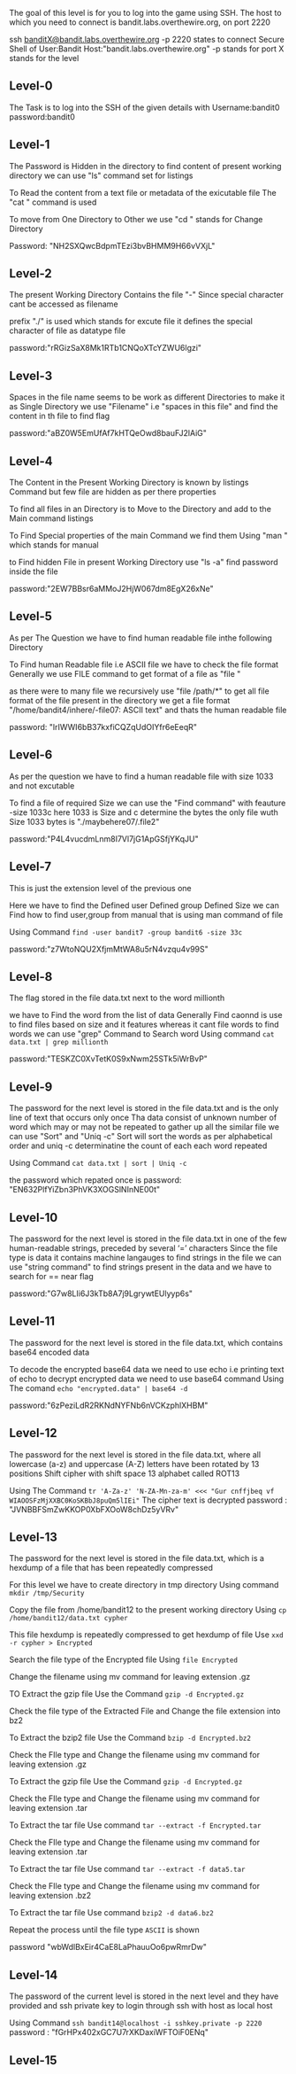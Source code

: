 The goal of this level is for you to log into the game using SSH. The host to which you need to connect is bandit.labs.overthewire.org, on port 2220

ssh banditX@bandit.labs.overthewire.org -p 2220 states to connect Secure Shell of User:Bandit Host:"bandit.labs.overthewire.org" -p stands for port X stands for the level
## Level-0
The Task is to log into the SSH of the given details with Username:bandit0 password:bandit0
## Level-1
The Password is Hidden in the directory to find content of present working directory we can use "ls" command set for listings

To Read the content from a text file or metadata of the exicutable file The "cat <filename>" command is used

To move from One Directory to Other we use "cd <filename>" stands for Change Directory

Password: "NH2SXQwcBdpmTEzi3bvBHMM9H66vVXjL"
## Level-2
The present Working Directory Contains the file "-" Since special character cant be accessed as filename

prefix "./" is used which stands for excute file it defines the special character of file as datatype file

password:"rRGizSaX8Mk1RTb1CNQoXTcYZWU6lgzi"

## Level-3
Spaces in the file name seems to be work as different Directories to make it as Single Directory we use "Filename" i.e "spaces in this file" and find the content in th file to find flag

password:"aBZ0W5EmUfAf7kHTQeOwd8bauFJ2lAiG"

## Level-4
The Content in the Present Working Directory is known by listings Command but few file are hidden as per there properties 

To find all files in an Directory is to Move to the Directory and add  to the Main command listings

To Find Special properties of the main Command we find them Using "man <Command>" which stands for manual

to Find hidden File in present Working Directory use "ls -a" find password inside the file

password:"2EW7BBsr6aMMoJ2HjW067dm8EgX26xNe"

## Level-5
As per The Question we have to find human readable file inthe following Directory 

To Find human Readable file i.e ASCII file we have to check the file format Generally we use FILE command to get format of a file as "file <filename>"

as there were to many file we recursively use "file /path/*" to get all file format of the file present in the directory
we get a file format "/home/bandit4/inhere/-file07: ASCII text" and thats the human readable file

password: "lrIWWI6bB37kxfiCQZqUdOIYfr6eEeqR"

## Level-6
As per the question we have to find a human readable file with size 1033 and not excutable

To find a file of required Size we can use the "Find command" with feauture -size 1033c here 1033 is Size and c determine the bytes 
the only file wuth Size 1033 bytes is "./maybehere07/.file2"

password:"P4L4vucdmLnm8I7Vl7jG1ApGSfjYKqJU"

## Level-7
This is just the extension level of the previous one 

Here we have to find the Defined user Defined group Defined Size
we can Find how to find user,group from manual that is using man command of file

Using Command `find -user bandit7 -group bandit6 -size 33c`

password:"z7WtoNQU2XfjmMtWA8u5rN4vzqu4v99S"
## Level-8
The flag stored in the file data.txt next to the word millionth

we have to Find the word from the list of data Generally Find caonnd is use to find files based on size and it features whereas it cant file words
to find words we can use "grep" Command to Search word 
Using command `cat data.txt | grep millionth`

password:"TESKZC0XvTetK0S9xNwm25STk5iWrBvP"
## Level-9
The password for the next level is stored in the file data.txt and is the only line of text that occurs only once
Tha data consist of unknown number of word which may or may not be repeated to gather up all the similar file we can use "Sort" and "Uniq -c" 
Sort will sort the words as per alphabetical order and uniq -c determinatine the count of each each word repeated

Using Command `cat data.txt | sort | Uniq -c`

the password which repated once is
password: "EN632PlfYiZbn3PhVK3XOGSlNInNE00t"
## Level-10
The password for the next level is stored in the file data.txt in one of the few human-readable strings, preceded by several ‘=’ characters
Since the file type is data it contains machine langauges to find strings in the file we can use "string command" to find strings present in the data
and we have to search for == near flag

password:"G7w8LIi6J3kTb8A7j9LgrywtEUlyyp6s"

## Level-11
The password for the next level is stored in the file data.txt, which contains base64 encoded data

To decode the encrypted base64 data we need to use echo i.e printing text of echo to decrypt encrypted data we need to use base64 command
Using The comand `echo "encrypted.data" | base64 -d`

password:"6zPeziLdR2RKNdNYFNb6nVCKzphlXHBM"

## Level-12

The password for the next level is stored in the file data.txt, where all lowercase (a-z) and uppercase (A-Z) letters have been rotated by 13 positions
Shift cipher with shift space 13 alphabet called ROT13

Using The Command `tr 'A-Za-z' 'N-ZA-Mn-za-m' <<< "Gur cnffjbeq vf WIAOOSFzMjXXBC0KoSKBbJ8puQm5lIEi"` The cipher text is decrypted 
password : "JVNBBFSmZwKKOP0XbFXOoW8chDz5yVRv"

## Level-13
The password for the next level is stored in the file data.txt, which is a hexdump of a file that has been repeatedly compressed

For this level we have to create directory in tmp directory Using command `mkdir /tmp/Security`

Copy the file from /home/bandit12 to the present working directory Using `cp /home/bandit12/data.txt cypher`

This file hexdump is repeatedly compressed to get hexdump of file Use `xxd -r cypher > Encrypted`

Search the file type of the Encrypted file Using `file Encrypted`

Change the filename using mv command for leaving extension .gz

TO Extract the gzip file Use the Command `gzip -d Encrypted.gz`

Check the file type of the Extracted File and Change the file extension into bz2

To Extract the bzip2 file Use the Command `bzip -d Encrypted.bz2`

Check the FIle type and Change the filename using mv command for leaving extension .gz

To Extract the gzip file Use the Command `gzip -d Encrypted.gz`

Check the FIle type and Change the filename using mv command for leaving extension .tar

To Extract the tar file Use command `tar --extract -f Encrypted.tar`

Check the FIle type and Change the filename using mv command for leaving extension .tar

To Extract the tar file Use command `tar --extract -f data5.tar`

Check the FIle type and Change the filename using mv command for leaving extension .bz2

To Extract the tar file Use command `bzip2 -d data6.bz2`

Repeat the process until the file type `ASCII` is shown 

password "wbWdlBxEir4CaE8LaPhauuOo6pwRmrDw"

## Level-14
The password of the current level is stored in the next level and they have provided and ssh private key to login through ssh with host as local host

Using Command `ssh bandit14@localhost -i sshkey.private -p 2220`
password : "fGrHPx402xGC7U7rXKDaxiWFTOiF0ENq"

## Level-15





